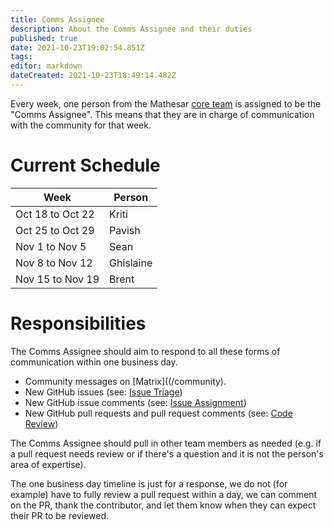 ```yaml
---
title: Comms Assignee
description: About the Comms Assignee and their duties
published: true
date: 2021-10-23T19:02:54.851Z
tags: 
editor: markdown
dateCreated: 2021-10-23T18:49:14.482Z
---
```


Every week, one person from the Mathesar [core team](/team) is assigned to be the "Comms Assignee". This means that they are in charge of communication with the community for that week.

# Current Schedule

| Week | Person |
|-|-|
| Oct 18 to Oct 22 | Kriti |
| Oct 25 to Oct 29 | Pavish |
| Nov 1 to Nov 5 | Sean |
| Nov 8 to Nov 12 | Ghislaine |
| Nov 15 to Nov 19 | Brent |

# Responsibilities

The Comms Assignee should aim to respond to all these forms of communication within one business day.

- Community messages on [Matrix]((/community).
- New GitHub issues (see: [Issue Triage](/team/issue-triage))
- New GitHub issue comments (see: [Issue Assignment](/team/issue-assignment))
- New GitHub pull requests and pull request comments (see: [Code Review](/engineering/code-review))

The Comms Assignee should pull in other team members as needed (e.g. if a pull request needs review or if there's a question and it is not the person's area of expertise).

The one business day timeline is just for a response, we do not (for example) have to fully review a pull request within a day, we can comment on the PR, thank the contributor, and let them know when they can expect their PR to be reviewed.